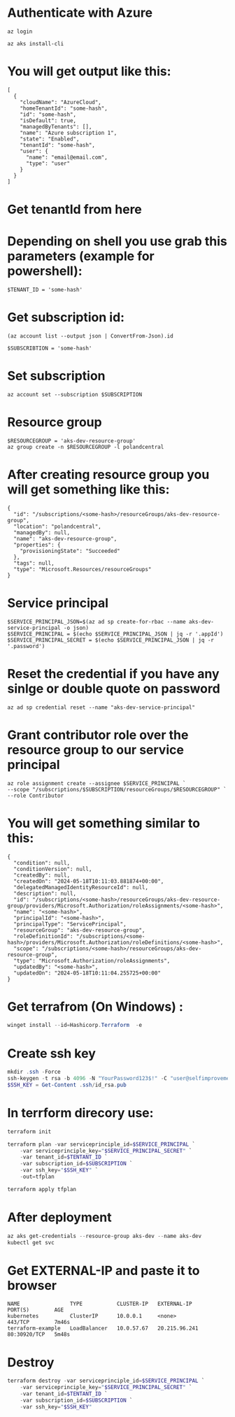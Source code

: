 # Authenticate with Azure
```plaintext
az login

az aks install-cli
```

# You will get output like this:
```plaintext
[
  {
    "cloudName": "AzureCloud",
    "homeTenantId": "some-hash",
    "id": "some-hash",
    "isDefault": true,
    "managedByTenants": [],
    "name": "Azure subscription 1",
    "state": "Enabled",
    "tenantId": "some-hash",
    "user": {
      "name": "email@email.com",
      "type": "user"
    }
  }
]
```
# Get tenantId from here

# Depending on shell you use grab this parameters (example for powershell):
```plaintext
$TENANT_ID = 'some-hash'
```

# Get subscription id:
```plaintext
(az account list --output json | ConvertFrom-Json).id

$SUBSCRIBTION = 'some-hash'
```
# Set subscription
```plaintext
az account set --subscription $SUBSCRIPTION
```

# Resource group
```plaintext
$RESOURCEGROUP = 'aks-dev-resource-group'
az group create -n $RESOURCEGROUP -l polandcentral
```

# After creating resource group you will get something like this:
```plaintext
{
  "id": "/subscriptions/<some-hash>/resourceGroups/aks-dev-resource-group",
  "location": "polandcentral",
  "managedBy": null,
  "name": "aks-dev-resource-group",
  "properties": {
    "provisioningState": "Succeeded"
  },
  "tags": null,
  "type": "Microsoft.Resources/resourceGroups"
}
```

# Service principal
```plaintext
$SERVICE_PRINCIPAL_JSON=$(az ad sp create-for-rbac --name aks-dev-service-principal -o json)
$SERVICE_PRINCIPAL = $(echo $SERVICE_PRINCIPAL_JSON | jq -r '.appId')
$SERVICE_PRINCIPAL_SECRET = $(echo $SERVICE_PRINCIPAL_JSON | jq -r '.password')
```

# Reset the credential if you have any sinlge or double quote on password
```plaintext
az ad sp credential reset --name "aks-dev-service-principal"
```

# Grant contributor role over the resource group to our service principal

```plaintext
az role assignment create --assignee $SERVICE_PRINCIPAL `
--scope "/subscriptions/$SUBSCRIPTION/resourceGroups/$RESOURCEGROUP" `
--role Contributor
```

# You will get something similar to this: 
```plaintext
{
  "condition": null,
  "conditionVersion": null,
  "createdBy": null,
  "createdOn": "2024-05-18T10:11:03.881874+00:00",
  "delegatedManagedIdentityResourceId": null,
  "description": null,
  "id": "/subscriptions/<some-hash>/resourceGroups/aks-dev-resource-group/providers/Microsoft.Authorization/roleAssignments/<some-hash>",
  "name": "<some-hash>",
  "principalId": "<some-hash>",
  "principalType": "ServicePrincipal",
  "resourceGroup": "aks-dev-resource-group",
  "roleDefinitionId": "/subscriptions/<some-hash>/providers/Microsoft.Authorization/roleDefinitions/<some-hash>",
  "scope": "/subscriptions/<some-hash>/resourceGroups/aks-dev-resource-group",
  "type": "Microsoft.Authorization/roleAssignments",
  "updatedBy": "<some-hash>",
  "updatedOn": "2024-05-18T10:11:04.255725+00:00"
}
```
# Get terrafrom (On Windows) :
```powershell
winget install --id=Hashicorp.Terraform  -e
```

# Create ssh key
```powershell
mkdir .ssh -Force
ssh-keygen -t rsa -b 4096 -N "YourPassword123$!" -C "user@selfimprovement.ai" -q -f  .ssh/id_rsa
$SSH_KEY = Get-Content .ssh/id_rsa.pub
```

# In terrform direcory use:
```powershell
terraform init
```
```powershell
terraform plan -var serviceprinciple_id=$SERVICE_PRINCIPAL `
    -var serviceprinciple_key="$SERVICE_PRINCIPAL_SECRET" `
    -var tenant_id=$TENTANT_ID `
    -var subscription_id=$SUBSCRIPTION `
    -var ssh_key="$SSH_KEY" `
    -out=tfplan
```
```powershell
terraform apply tfplan
```

# After deployment
```powershell
az aks get-credentials --resource-group aks-dev --name aks-dev
kubectl get svc
```
# Get EXTERNAL-IP and paste it to browser
```plaintext
NAME                TYPE           CLUSTER-IP   EXTERNAL-IP     PORT(S)        AGE
kubernetes          ClusterIP      10.0.0.1     <none>          443/TCP        7m46s
terraform-example   LoadBalancer   10.0.57.67   20.215.96.241   80:30920/TCP   5m48s
```

# Destroy
```powershell
terraform destroy -var serviceprinciple_id=$SERVICE_PRINCIPAL `
    -var serviceprinciple_key="$SERVICE_PRINCIPAL_SECRET" `
    -var tenant_id=$TENTANT_ID `
    -var subscription_id=$SUBSCRIPTION `
    -var ssh_key="$SSH_KEY"
```